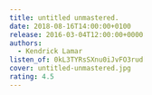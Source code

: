 ```yaml
---
title: untitled unmastered.
date: 2018-08-16T14:00:00+0100
release: 2016-03-04T12:00:00+0000
authors:
  - Kendrick Lamar
listen_of: 0kL3TYRsSXnu0iJvFO3rud
cover: untitled-unmastered.jpg
rating: 4.5
---
```

